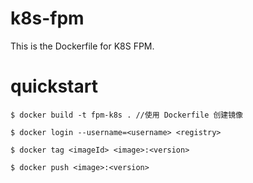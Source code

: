 # k8s-fpm
This is the Dockerfile for K8S FPM.

# quickstart
```shell script
$ docker build -t fpm-k8s . //使用 Dockerfile 创建镜像

$ docker login --username=<username> <registry>

$ docker tag <imageId> <image>:<version>

$ docker push <image>:<version>
```